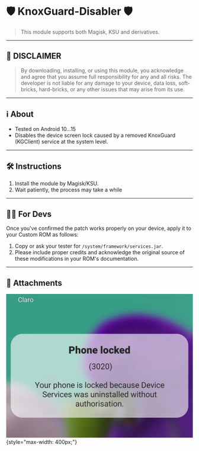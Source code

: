 # 🛡️ KnoxGuard-Disabler 🛡️
> This module supports both Magisk, KSU and derivatives.

---

## 🚨 DISCLAIMER
> By downloading, installing, or using this module, you acknowledge and agree that you assume full responsibility for any and all risks. The developer is not liable for any damage to your device, data loss, soft-bricks, hard-bricks, or any other issues that may arise from its use.

---

## ℹ️ About
* Tested on Android 10...15
* Disables the device screen lock caused by a removed KnoxGuard (KGClient) service at the system level.

---

## 🛠️ Instructions
1. Install the module by Magisk/KSU.
2. Wait patiently, the process may take a while

---

## 👨‍💻 For Devs
Once you've confirmed the patch works properly on your device, apply it to your Custom ROM as follows:

1. Copy or ask your tester for `/system/framework/services.jar`.
2. Please include proper credits and acknowledge the original source of these modifications in your ROM's documentation.

---

## 📎 Attachments
![dialogerror](https://raw.githubusercontent.com/BlassGO/LetsGO_request/main/launch/devs/KnoxGuard_Disabler/images/lock.jpg){style="max-width: 400px;"}
